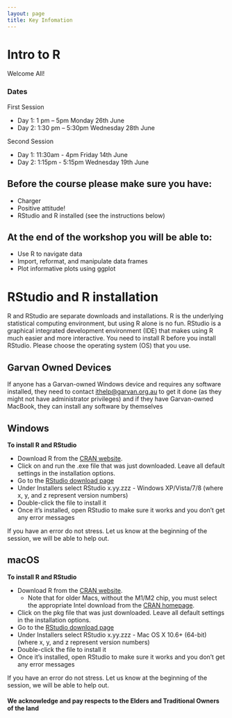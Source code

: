 ```yaml
---
layout: page
title: Key Infomation
---
```


# Intro to R
Welcome All!


### Dates
First Session
- Day 1: 1 pm – 5pm Monday 26th June
- Day 2: 1:30 pm – 5:30pm Wednesday 28th June

Second Session
- Day 1: 11:30am - 4pm Friday 14th June
- Day 2: 1:15pm - 5:15pm Wednesday 19th June



## Before the course please make sure you have:
 - Charger 
 - Positive attitude!
 - RStudio and R installed (see the instructions below)
 
 
## At the end of the workshop you will be able to:
- Use R to navigate data
- Import, reformat, and manipulate data frames
- Plot informative plots using ggplot


# RStudio and R installation
R and RStudio are separate downloads and installations. R is the underlying statistical computing environment, but using R alone is no fun. RStudio is a graphical integrated development environment (IDE) that makes using R much easier and more interactive. You need to install R before you install RStudio. Please choose the operating system (OS) that you use.


## Garvan Owned Devices 
If anyone has a Garvan-owned Windows device and requires any software installed, they need to contact ithelp@garvan.org.au to get it done (as they might not have administrator privileges) and if they have Garvan-owned MacBook, they can install any software by themselves


## Windows
<b> To install R and RStudio </b>
 - Download R from the [CRAN website](http://cran.r-project.org/bin/windows/base/release.htm).
 - Click on and run the .exe file that was just downloaded. Leave all default settings in the installation options.
 - Go to the [RStudio download page](https://www.rstudio.com/products/rstudio/download/#download) 
 - Under Installers select RStudio x.yy.zzz - Windows XP/Vista/7/8 (where x, y, and z represent version numbers)
 - Double-click the file to install it
 - Once it’s installed, open RStudio to make sure it works and you don’t get any error messages
 
If you have an error do not stress. Let us know at the beginning of the session, we will be able to help out.

## macOS
<b> To install R and RStudio </b>
 - Download R from the [CRAN website](https://cran.r-project.org/bin/macosx/big-sur-arm64/base/R-4.3.1-arm64.pkg).
    - Note that for older Macs, without the M1/M2 chip, you must select the appropriate Intel download from the [CRAN homepage](https://cran.r-project.org/bin/macosx/). 
 - Click on the pkg file that was just downloaded. Leave all default settings in the installation options.
 - Go to the [RStudio download page](https://www.rstudio.com/products/rstudio/download/#download) 
 - Under Installers select RStudio x.yy.zzz - Mac OS X 10.6+ (64-bit) (where x, y, and z represent version numbers)
 - Double-click the file to install it
 - Once it’s installed, open RStudio to make sure it works and you don’t get any error messages

If you have an error do not stress. Let us know at the beginning of the session, we will be able to help out.

#### We acknowledge and pay respects to the Elders and Traditional Owners of the land
